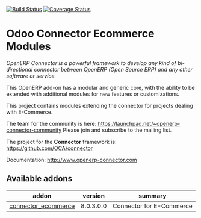 [![Build Status](https://travis-ci.org/OCA/connector-ecommerce.svg?branch=8.0)](https://travis-ci.org/OCA/connector-ecommerce)
[![Coverage Status](https://coveralls.io/repos/OCA/connector-ecommerce/badge.png?branch=8.0)](https://coveralls.io/r/OCA/connector-ecommerce?branch=7.0)

Odoo Connector Ecommerce Modules
================================

*OpenERP Connector is a powerful framework to develop any kind of bi-directional connector between OpenERP (Open Source ERP) and any other software or service.*

This OpenERP add-on has a modular and generic core, with the ability to be extended with additional modules for new features or customizations.

This project contains modules extending the connector for projects dealing with E-Commerce.

The team for the community is here: https://launchpad.net/~openerp-connector-community
Please join and subscribe to the mailing list.

The project for the **Connector** framework is: https://github.com/OCA/connector

Documentation:
http://www.openerp-connector.com

[//]: # (addons)
Available addons
----------------
addon | version | summary
--- | --- | ---
[connector_ecommerce](connector_ecommerce/) | 8.0.3.0.0 | Connector for E-Commerce

[//]: # (end addons)
